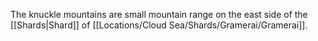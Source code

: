 The knuckle mountains are small mountain range on the east side of the [[Shards|Shard]] of [[Locations/Cloud Sea/Shards/Gramerai/Gramerai]].